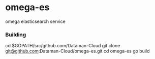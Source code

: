 # omega-es
omega elasticsearch service

### Building 


cd $GOPATH/src/github.com/Dataman-Cloud
git clone git@github.com:Dataman-Cloud/omega-es.git
cd omega-es
go build
